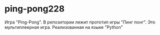 # ping-pong228
Игра "Ping-Pong". В репозитории лежит прототип игры "Пинг понг".
Это мультиплеерная игра. Реализованная на языке "Python"

